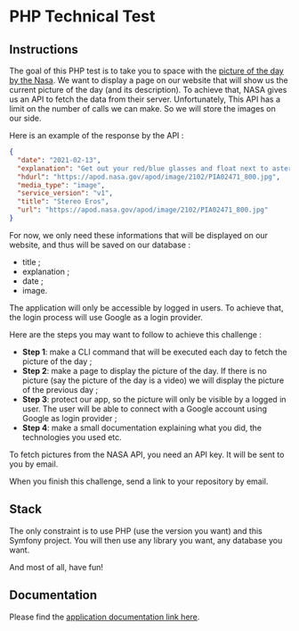 # PHP Technical Test

## Instructions

The goal of this PHP test is to take you to space with the 
[picture of the day by the Nasa](https://apod.nasa.gov/apod/archivepixFull.html). We want to display a page on our 
website that will show us the current picture of the day (and its description). To achieve that, NASA gives us an 
API to fetch the data from their server. Unfortunately, This API has a limit on the number of calls we can make. So we 
will store the images on our side.

Here is an example of the response by the API :

```json
{
  "date": "2021-02-13",
  "explanation": "Get out your red/blue glasses and float next to asteroid 433 Eros. Orbiting the Sun once every 1.8 years, the near-Earth asteroid is named for the Greek god of love. Still, its shape more closely resembles a lumpy potato than a heart. Eros is a diminutive 40 x 14 x 14 kilometer world of undulating horizons, craters, boulders and valleys. Its unsettling scale and unromantic shape are emphasized in this mosaic of images from the NEAR Shoemaker spacecraft processed to yield a stereo anaglyphic view. Along with dramatic chiaroscuro, NEAR Shoemaker's 3-D imaging provided important measurements of the asteroid's landforms and structures, and clues to the origin of this city-sized chunk of Solar System. The smallest features visible here are about 30 meters across. Beginning on February 14, 2000, historic NEAR Shoemaker spent a year in orbit around Eros, the first spacecraft to orbit an asteroid. Twenty years ago, on February 12 2001, it landed on Eros, the first ever landing on an asteroid's surface. NEAR Shoemaker's final transmission from the surface of Eros was on February 28, 2001.",
  "hdurl": "https://apod.nasa.gov/apod/image/2102/PIA02471_800.jpg",
  "media_type": "image",
  "service_version": "v1",
  "title": "Stereo Eros",
  "url": "https://apod.nasa.gov/apod/image/2102/PIA02471_800.jpg"
}
```
For now, we only need these informations that will be displayed on our website, and thus will be saved on our database : 

- title ;
- explanation ;
- date ;
- image.

The application will only be accessible by logged in users. To achieve that, the login process will use Google as a login provider. 

Here are the steps you may want to follow to achieve this challenge :

- **Step 1**: make a CLI command that will be executed each day to fetch the picture of the day ;
- **Step 2**: make a page to display the picture of the day. If there is no picture (say the picture of the day is a video) we will display the picture of the previous day ;
- **Step 3**: protect our app, so the picture will only be visible by a logged in user. The user will be able to connect with a Google account using Google as login provider ;
- **Step 4**: make a small documentation explaining what you did, the technologies you used etc.

To fetch pictures from the NASA API, you need an API key. It will be sent to you by email.

When you finish this challenge, send a link to your repository by email. 

## Stack

The only constraint is to use PHP (use the version you want) and this Symfony project. You will then use any library you want, any database you want.

And most of all, have fun!

## Documentation 
Please find the [application documentation link here][1]. 

[1]: https://github.com/boumehdiyass/php-test-apod/blob/master/documentation.md